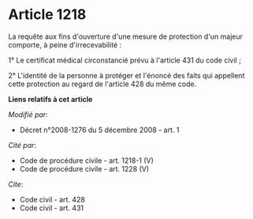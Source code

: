 # Article 1218

La requête aux fins d'ouverture d'une mesure de protection d'un majeur comporte, à peine d'irrecevabilité : 

1° Le certificat médical circonstancié prévu à l'article 431 du code civil ; 

2° L'identité de la personne à protéger et l'énoncé des faits qui appellent cette protection au regard de l'article 428 du
même code.

**Liens relatifs à cet article**

_Modifié par_:

  - Décret n°2008-1276 du 5 décembre 2008 - art. 1

_Cité par_:

  - Code de procédure civile - art. 1218-1 (V)
  - Code de procédure civile - art. 1228 (V)

_Cite_:

  - Code civil - art. 428
  - Code civil - art. 431

